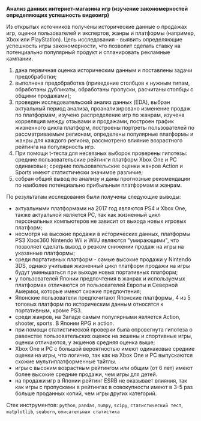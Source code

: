 **Анализ данных интернет-магазина игр (изучение закономерностей определяющих успешность видеоигр)**

Из открытых источников получены исторические данные о продажах игр, оценки пользователей и экспертов, жанры и платформы (например, Xbox или PlayStation). Цель исследования - выявить определяющие успешность игры закономерности, что позволит сделать ставку на потенциально популярный продукт и спланировать рекламные кампании.

1. дана первичная оценка историческим данным и поставлены задачи предобработки; 
2. выполнена предобработка (приведение столбцов к нужным типам, обработаны дубликаты, обработаны пропуски, расчитаны столбцы с общими продажами); 
3. проведен исследовательский анализ данных (EDA), выбран актуальный период анализа, проанализировано изменение продаж по платформам, изучено распределение игр по жанрам, изучена корреляция между отзывами и продажами, построен график жизненного цикла платформ, построены портреты пользователей по рассматриваемым регионам, определены популярные платформы и жанры для каждого региона, рассмотрено влияние возрастного рейтинга на популярность игр. 
4. При помощи t-теста для несвязных выборок проверены гипотезы: средние пользовательские рейтинги платформ Xbox One и PC одинаковые; средние пользовательские оценки жанров Action и Sports имеют статистически значимое различие; 
5. собран общий вывод по анализу и даны прогнозные рекомендации по наиболее потенциально прибыльным платформам и жанрам.

По результатам исследования были получены следующие выводы:

- актуальными платформами на 2017 год являются PS4 и Xbox One, также актуальной является PC, так как жизненный цикл персональных компьютеров не зависит от выхода новых игровых платформ;
- несмотря на высокие продажи в исторических данных, платформы PS3 Xbox360 Nintendo Wii и WiiU являются "умирающими", что позволяет сделать вывод о резком снижении продаж на игры на указанные платформы;
- среди портативных платформ - самые высокие продажи у Nintendo 3DS, однако учитывая жизненный цикл платформ продажи на игры будут уменьшаться при выходе новых портативных платформ;
- у пользователей Японии предпочтения в жанрах и используемых платформах отличаются от пользователей Европы и Северной Америки, которые имеют схожие предпочтения;
- Японские пользователи предпочитают Японские платформы, 4 из 5 топовых платформ по историческим данным относятся к портативным, кроме PS3.
- среди жанров, на Западе самым популярными является Action, shooter, sports. В Японии RPG и action.
- при помощи статистической проверки была опровегнута гипотеза о равенстве пользовательских оценок на экшены и спортивные игры, оценки отличаются, у экшенов средняя оценка выше;
- Xbox One и PC с большой вероятностью имеют одинаковые средние оценки на игры, что логично, так как на Xbox One и PC выпускаются схожие мультиплатформенные тайтлы.
- игры с высоким возрастным рейтингом или общим (от 6 лет) имеют более высокие средние продажи, чем игры для детей.
- на продажи игр в Японии рейтинг ESRB не оказывает влияния, так как игры с пропусками в рейтингах в совокупности имеют в 3-5 раз больше проданных копий, чем игры других категорий.

Стек инструментов: `python`, `pandas`, `numpy`, `scipy`, `статистический тест`, `matplotlib`, `seaborn`, `описательная статистика`
